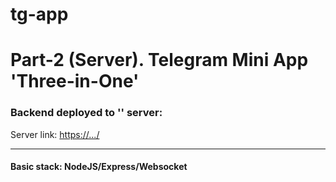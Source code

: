 # tg-app

# Part-2 (Server). Telegram Mini App 'Three-in-One'

### Backend deployed to '' server:
Server link: [https://.../](https://.../)


---

#### Basic stack: NodeJS/Express/Websocket